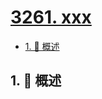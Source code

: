 # [3261. xxx](https://github.com/Tdahuyou/TNotes.leetcode/tree/main/notes/3261.%20xxx)

<!-- region:toc -->

- [1. 📝 概述](#1--概述)

<!-- endregion:toc -->

## 1. 📝 概述
